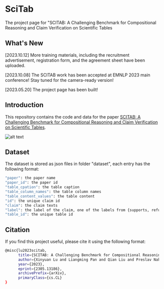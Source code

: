 # SciTab
The project page for "SCITAB: A Challenging Benchmark for Compositional Reasoning and Claim Verification on Scientific Tables

## What's New

[2023.10.12] More training materials, including the recruitment advertisement, registration form, and the agreement sheet have been uploaded.

[2023.10.08] The SCITAB work has been accepted at EMNLP 2023 main conference! Stay tuned for the camera-ready version!

[2023.05.20] The project page has been built!

## Introduction

This repository contains the code and data for the paper [SCITAB: A Challenging Benchmark for Compositional Reasoning and Claim Verification on Scientific Tables](http://arxiv.org/abs/2305.13186). 

![alt text](https://github.com/XinyuanLu00/SciTab/blob/main/scitab-eg.png?raw=true)
## Dataset

The dataset is stored as json files in folder "dataset", each entry has the following format:

```bash
"paper": the paper name
"paper_id": the paper id
"table_cpation": the table caption
"table_column_names": the table column names
"table_content_values": the table content
"id": the unique claim id
"claim": the claim texts
"label": the label of the claim, one of the labels from {supports, refutes, not enough info}
"table_id": the unique table id   
```

## Citation

If you find this project useful, please cite it using the following format: 

```bash
@misc{lu2023scitab,
      title={SCITAB: A Challenging Benchmark for Compositional Reasoning and Claim Verification on Scientific Tables}, 
      author={Xinyuan Lu and Liangming Pan and Qian Liu and Preslav Nakov and Min-Yen Kan},
      year={2023},
      eprint={2305.13186},
      archivePrefix={arXiv},
      primaryClass={cs.CL}
}

```